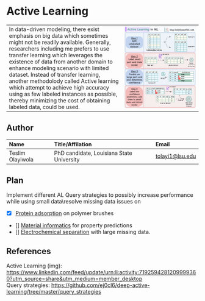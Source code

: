 # Active Learning
<table>
    <tr valign=top>
        <td width="60%">
            In data-driven modeling, there exist emphasis on big data which sometimes might not be readily available. Generally, researchers including me prefers to use transfer learning which leverages the existence of data from another domain to enhance modeling scenario with limited dataset. Instead of transfer learning, another methodolody called Active learning which attempt to achieve high accuracy using as few labeled instances as possible, thereby minimizing the cost of obtaining labeled data, could be used.
        </td>
        <td>
            <img src="active learning.gif" height="auto" width="300px">
        </td>
    </tr>
</table>


## Author
| Name | Title/Affilation | Email |
| :-- | :-- | :-- |
| Teslim Olayiwola | PhD candidate, Louisiana State University | tolayi1@lsu.edu |

## Plan
Implement different AL Query strategies to possibly increase performance while using small data\resolve missing data issues on
- [x] [Protein adsorption](https://pubs.acs.org/doi/10.1021/acsami.4c01401) on polymer brushes
- [] [Material informatics](https://pubs.acs.org/doi/full/10.1021/acs.jpcb.1c05264) for property predictions
- [] [Electrochemical separation](https://chemrxiv.org/engage/chemrxiv/article-details/6609a5619138d23161d5830e) with large missing data.

## References
Active Learning (img): https://www.linkedin.com/feed/update/urn:li:activity:7192594281209999360?utm_source=share&utm_medium=member_desktop \
Query strategies: https://github.com/ej0cl6/deep-active-learning/tree/master/query_strategies